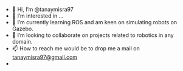 - 👋 Hi, I’m @tanaymisra97
- 👀 I’m interested in ...
- 🌱 I’m currently learning ROS and am keen on simulating robots on Gazebo.
- 💞️ I’m looking to collaborate on projects related to robotics in any domain.
- 📫 How to reach me would be to drop me a mail on tanaymisra97@gmail.com
- 

<!---
tanaymisra97/tanaymisra97 is a ✨ special ✨ repository because its `README.md` (this file) appears on your GitHub profile.
You can click the Preview link to take a look at your changes.
--->
